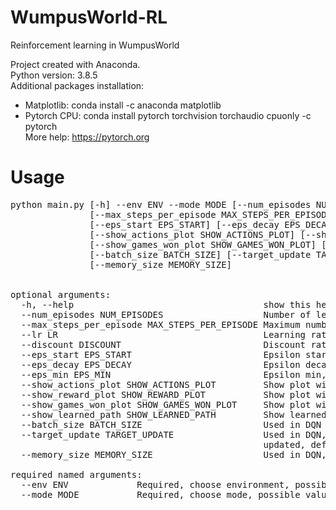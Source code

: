 # WumpusWorld-RL
Reinforcement learning in WumpusWorld

Project created with Anaconda.  
Python version: 3.8.5  
Additional packages installation:
- Matplotlib: conda install -c anaconda matplotlib
- Pytorch CPU: conda install pytorch torchvision torchaudio cpuonly -c pytorch  
More help: https://pytorch.org  

# Usage
<pre>
python main.py [-h] --env ENV --mode MODE [--num_episodes NUM_EPISODES]
               [--max_steps_per_episode MAX_STEPS_PER_EPISODE] [--lr LR] [--discount DISCOUNT]
               [--eps_start EPS_START] [--eps_decay EPS_DECAY] [--eps_min EPS_MIN]
               [--show_actions_plot SHOW_ACTIONS_PLOT] [--show_reward_plot SHOW_REWARD_PLOT]
               [--show_games_won_plot SHOW_GAMES_WON_PLOT] [--show_learned_path SHOW_LEARNED_PATH]
               [--batch_size BATCH_SIZE] [--target_update TARGET_UPDATE]
               [--memory_size MEMORY_SIZE]  
               
               
optional arguments:
  -h, --help                                    show this help message and exit  
  --num_episodes NUM_EPISODES                   Number of learning episodes, default=10000  
  --max_steps_per_episode MAX_STEPS_PER_EPISODE Maximum number of steps per episode, default=100  
  --lr LR                                       Learning rate, should be in <0, 1>, default=0.1  
  --discount DISCOUNT                           Discount rate (gamma), should be in <0, 1>, default=0.9  
  --eps_start EPS_START                         Epsilon starting value, should be in <0, 1>, default=1  
  --eps_decay EPS_DECAY                         Epsilon decay rate, default=0.001  
  --eps_min EPS_MIN                             Epsilon min, should be in <0, 1>, default=0.01  
  --show_actions_plot SHOW_ACTIONS_PLOT         Show plot with number of actions, default=True  
  --show_reward_plot SHOW_REWARD_PLOT           Show plot with rewards, default=True  
  --show_games_won_plot SHOW_GAMES_WON_PLOT     Show plot with games won, default=True  
  --show_learned_path SHOW_LEARNED_PATH         Show learned path after learning, default=True  
  --batch_size BATCH_SIZE                       Used in DQN replay memory, default=256  
  --target_update TARGET_UPDATE                 Used in DQN, tells how often target network should be
                                                updated, default=10  
  --memory_size MEMORY_SIZE                     Used in DQN, set replay memory size, default=100000  

required named arguments:  
  --env ENV             Required, choose environment, possible values: lv1, lv2, lv3v1, lv3v2, lv3v3, lv4  
  --mode MODE           Required, choose mode, possible values: manual, q-learn, dqn  
</pre>
